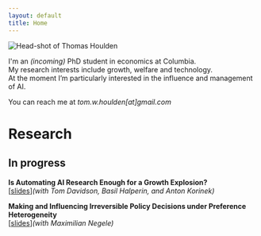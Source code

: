 ```yaml
---
layout: default
title: Home
---
```


<div class="hero" markdown="1">

<img src="/assets/me.jpg" alt="Head-shot of Thomas Houlden" class="headshot">

<div class="bio">

I'm an <em>(incoming)</em> PhD student in economics at Columbia.  
My research interests include growth, welfare and technology.  
At the moment I’m particularly interested in the influence and management of AI.

You can reach me at <em>tom.w.houlden[at]gmail.com</em>
</div>
</div>

# Research

## In progress

**Is Automating AI Research Enough for a Growth Explosion?**  
[[slides](/assets/shs_slides.pdf)]*(with Tom Davidson, Basil Halperin, and Anton Korinek)*  

**Making and Influencing Irreversible Policy Decisions under Preference Heterogeneity**  
[[slides](/assets/IrreversibleDecisions_HouldenNegele.pdf)]*(with Maximilian Negele)*  

